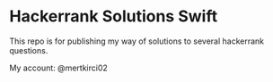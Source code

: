 # Hackerrank Solutions Swift 

This repo is for publishing my way of solutions to several hackerrank questions. 

My account: @mertkirci02
